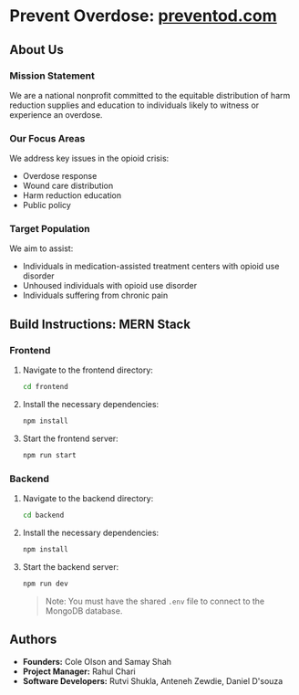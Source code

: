 # Prevent Overdose: [preventod.com](http://preventod.com)

## About Us

### Mission Statement
We are a national nonprofit committed to the equitable distribution of harm reduction supplies and education to individuals likely to witness or experience an overdose.

### Our Focus Areas
We address key issues in the opioid crisis:
- Overdose response
- Wound care distribution
- Harm reduction education
- Public policy

### Target Population
We aim to assist:
- Individuals in medication-assisted treatment centers with opioid use disorder
- Unhoused individuals with opioid use disorder
- Individuals suffering from chronic pain

## Build Instructions: MERN Stack

### Frontend
1. Navigate to the frontend directory:
    ```bash
    cd frontend
    ```
2. Install the necessary dependencies:
    ```bash
    npm install
    ```
3. Start the frontend server:
    ```bash
    npm run start
    ```

### Backend
1. Navigate to the backend directory:
    ```bash
    cd backend
    ```
2. Install the necessary dependencies:
    ```bash
    npm install
    ```
3. Start the backend server:
    ```bash
    npm run dev
    ```
    > Note: You must have the shared `.env` file to connect to the MongoDB database.

## Authors

- **Founders:** Cole Olson and Samay Shah
- **Project Manager:** Rahul Chari
- **Software Developers:** Rutvi Shukla, Anteneh Zewdie, Daniel D'souza

